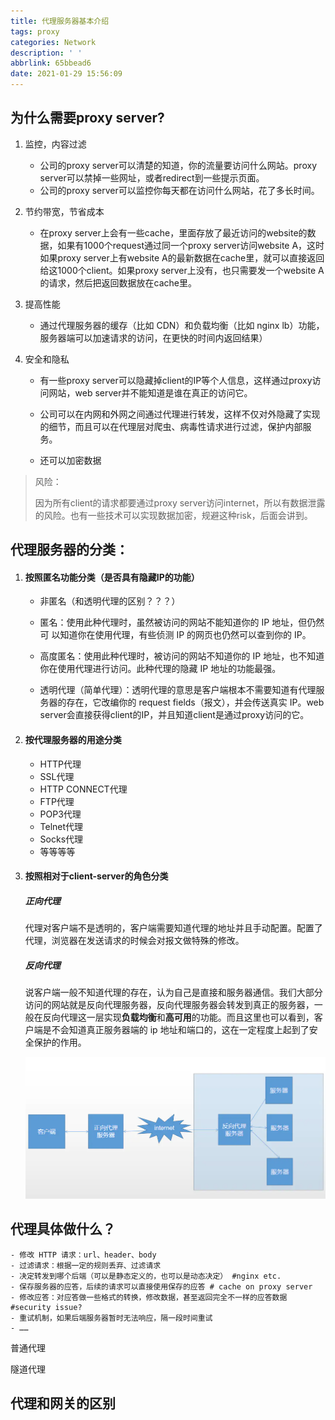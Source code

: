 ```yaml
---
title: 代理服务器基本介绍
tags: proxy
categories: Network
description: ' '
abbrlink: 65bbead6
date: 2021-01-29 15:56:09
---
```


## 为什么需要proxy server?

1. 监控，内容过滤
   - 公司的proxy server可以清楚的知道，你的流量要访问什么网站。proxy server可以禁掉一些网址，或者redirect到一些提示页面。
   - 公司的proxy server可以监控你每天都在访问什么网站，花了多长时间。
2. 节约带宽，节省成本
   - 在proxy server上会有一些cache，里面存放了最近访问的website的数据，如果有1000个request通过同一个proxy server访问website A，这时如果proxy server上有website A的最新数据在cache里，就可以直接返回给这1000个client。如果proxy server上没有，也只需要发一个website A的请求，然后把返回数据放在cache里。

3. 提高性能
   - 通过代理服务器的缓存（比如 CDN）和负载均衡（比如 nginx lb）功能，服务器端可以加速请求的访问，在更快的时间内返回结果）

4. 安全和隐私

   - 有一些proxy server可以隐藏掉client的IP等个人信息，这样通过proxy访问网站，web server并不能知道是谁在真正的访问它。
   - 公司可以在内网和外网之间通过代理进行转发，这样不仅对外隐藏了实现的细节，而且可以在代理层对爬虫、病毒性请求进行过滤，保护内部服务。

   - 还可以加密数据

> 风险：
>
> 因为所有client的请求都要通过proxy server访问internet，所以有数据泄露的风险。也有一些技术可以实现数据加密，规避这种risk，后面会讲到。



## 代理服务器的分类：

1. #### 按照匿名功能分类（是否具有隐藏IP的功能）
   
   - 非匿名（和透明代理的区别？？？）
   - 匿名：使用此种代理时，虽然被访问的网站不能知道你的 IP 地址，但仍然可 以知道你在使用代理，有些侦测 IP 的网页也仍然可以查到你的 IP。
   - 高度匿名：使用此种代理时，被访问的网站不知道你的 IP 地址，也不知道你在使用代理进行访问。此种代理的隐藏 IP 地址的功能最强。
   
   - 透明代理（简单代理）：透明代理的意思是客户端根本不需要知道有代理服务器的存在，它改编你的 request fields（报文），并会传送真实 IP。web server会直接获得client的IP，并且知道client是通过proxy访问的它。
   
3. #### 按代理服务器的用途分类
   
   - HTTP代理
   - SSL代理
   - HTTP CONNECT代理
   - FTP代理
   - POP3代理
   - Telnet代理
   - Socks代理
   - 等等等等
   
3. #### 按照相对于client-server的角色分类

   ##### 正向代理

   代理对客户端不是透明的，客户端需要知道代理的地址并且手动配置。配置了代理，浏览器在发送请求的时候会对报文做特殊的修改。

   ##### 反向代理

   说客户端一般不知道代理的存在，认为自己是直接和服务器通信。我们大部分访问的网站就是反向代理服务器，反向代理服务器会转发到真正的服务器，一般在反向代理这一层实现**负载均衡**和**高可用**的功能。而且这里也可以看到，客户端是不会知道真正服务器端的 ip 地址和端口的，这在一定程度上起到了安全保护的作用。

   <img src="proxy-intro/image-20210129182705751.png" alt="image-20210129182705751" style="zoom:60%;" />

## 代理具体做什么？
```shell
- 修改 HTTP 请求：url、header、body  
- 过滤请求：根据一定的规则丢弃、过滤请求 
- 决定转发到哪个后端（可以是静态定义的，也可以是动态决定） #nginx etc.
- 保存服务器的应答，后续的请求可以直接使用保存的应答 # cache on proxy server
- 修改应答：对应答做一些格式的转换，修改数据，甚至返回完全不一样的应答数据  #security issue?
- 重试机制，如果后端服务器暂时无法响应，隔一段时间重试
- ……
```




普通代理

隧道代理



## 代理和网关的区别